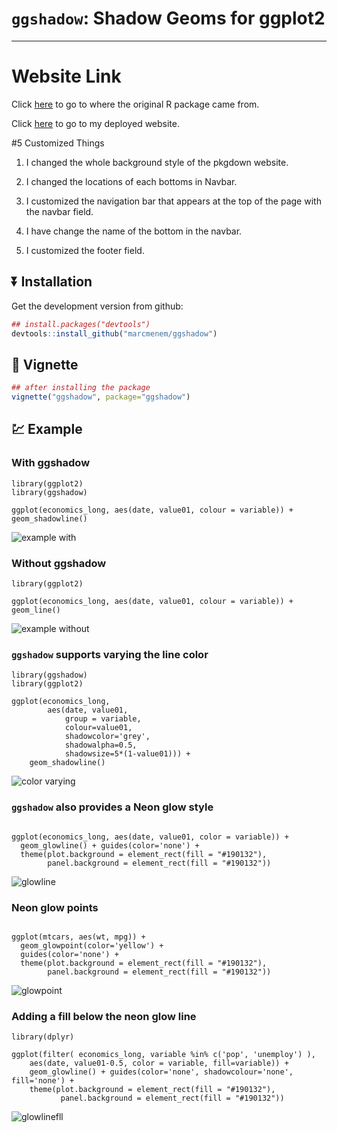 # `ggshadow`: Shadow Geoms for ggplot2

------------------------------------------------------------------------

# Website Link

Click [here](https://github.com/marcmenem/ggshadow) to go to where the original R package came from.

Click [here](https://jhu-statprogramming-fall-2022.github.io/biostat840-project3-pkgdown-ellazhichen/index.html) to go to my deployed website.

#5 Customized Things

1.  I changed the whole background style of the pkgdown website.

2.  I changed the locations of each bottoms in Navbar.

3.  I customized the navigation bar that appears at the top of the page with the navbar field.

4.  I have change the name of the bottom in the navbar.

5.  I customized the footer field.

## :arrow_double_down: Installation


Get the development version from github:

```r
## install.packages("devtools")
devtools::install_github("marcmenem/ggshadow")
```


## :book: Vignette

```r
## after installing the package
vignette("ggshadow", package="ggshadow")
```

## :chart: Example

### With ggshadow

```{r}
library(ggplot2)
library(ggshadow)

ggplot(economics_long, aes(date, value01, colour = variable)) + geom_shadowline()

```

![example with](man/figures/example.png)


### Without ggshadow

```{r}
library(ggplot2)

ggplot(economics_long, aes(date, value01, colour = variable)) + geom_line()

```

![example without](man/figures/lineex.png)


### `ggshadow` supports varying the line color

```{r}
library(ggshadow)
library(ggplot2)

ggplot(economics_long, 
        aes(date, value01, 
            group = variable, 
            colour=value01, 
            shadowcolor='grey', 
            shadowalpha=0.5, 
            shadowsize=5*(1-value01))) + 
    geom_shadowline()

```

![color varying](man/figures/colorvarex.png)


### `ggshadow` also provides a Neon glow style


```{r fig.height=7, fig.width=7}

ggplot(economics_long, aes(date, value01, color = variable)) + 
  geom_glowline() + guides(color='none') + 
  theme(plot.background = element_rect(fill = "#190132"),
        panel.background = element_rect(fill = "#190132")) 

```

![glowline](man/figures/example-glow.png)


### Neon glow points

```{r}

ggplot(mtcars, aes(wt, mpg)) + 
  geom_glowpoint(color='yellow') + 
  guides(color='none') + 
  theme(plot.background = element_rect(fill = "#190132"),
        panel.background = element_rect(fill = "#190132")) 

```

![glowpoint](man/figures/example-glowpoint.png)

### Adding a fill below the neon glow line

```{r}
library(dplyr)

ggplot(filter( economics_long, variable %in% c('pop', 'unemploy') ), 
    aes(date, value01-0.5, color = variable, fill=variable)) + 
    geom_glowline() + guides(color='none', shadowcolour='none', fill='none') + 
    theme(plot.background = element_rect(fill = "#190132"),
           panel.background = element_rect(fill = "#190132")) 
```

![glowlinefll](man/figures/example-glowlinefill.png)
